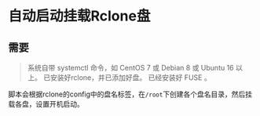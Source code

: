 # 自动启动挂载Rclone盘

## 需要
> 系统自带 systemctl 命令，如 CentOS 7 或 Debian 8 或 Ubuntu 16 以上。
> 已安装好rclone，并已添加好盘。
> 已经安装好 FUSE 。

脚本会根据rclone的config中的盘名标签，在`/root`下创建各个盘名目录，然后挂载各盘，设置开机启动。
